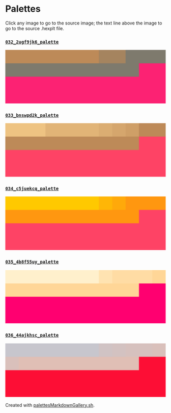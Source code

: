 # Palettes

Click any image to go to the source image; the text line above the image to go to the source .hexplt file.

### [`032_2ugf9jk6_palette`](032_2ugf9jk6_palette.hexplt)

[ ![032_2ugf9jk6_palette.png](032_2ugf9jk6_palette.png) ](032_2ugf9jk6_palette.png)

### [`033_bnswpd2k_palette`](033_bnswpd2k_palette.hexplt)

[ ![033_bnswpd2k_palette.png](033_bnswpd2k_palette.png) ](033_bnswpd2k_palette.png)

### [`034_c5juekcq_palette`](034_c5juekcq_palette.hexplt)

[ ![034_c5juekcq_palette.png](034_c5juekcq_palette.png) ](034_c5juekcq_palette.png)

### [`035_4b8f55uy_palette`](035_4b8f55uy_palette.hexplt)

[ ![035_4b8f55uy_palette.png](035_4b8f55uy_palette.png) ](035_4b8f55uy_palette.png)

### [`036_44ajkhsc_palette`](036_44ajkhsc_palette.hexplt)

[ ![036_44ajkhsc_palette.png](036_44ajkhsc_palette.png) ](036_44ajkhsc_palette.png)

Created with [palettesMarkdownGallery.sh](https://github.com/earthbound19/_ebDev/blob/master/scripts/imgAndVideo/palettesMarkdownGallery.sh).